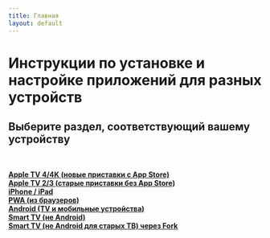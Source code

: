 ```yaml
---
title: Главная
layout: default
---
```

# Инструкции по установке и настройке приложений для разных устройств

## Выберите раздел, соответствующий вашему устройству
<br>

<a href="pages/appletv4">**Apple TV 4/4K (новые приставки с App Store)**</a>  
<a href="pages/appletv3">**Apple TV 2/3 (старые приставки без App Store)**</a>  
<a href="pages/ios">**iPhone / iPad**</a>  
<a href="pages/pwa">**PWA (из браузеров)**</a>  
<a href="pages/android">**Android (TV и мобильные устройства)**</a>  
<a href="pages/smarttv">**Smart TV (не Android)**</a>  
<a href="pages/fork">**Smart TV (не Android для старых ТВ) через Fork**</a> 


